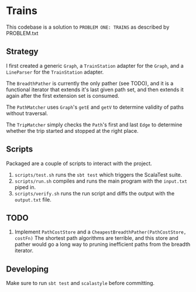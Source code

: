 Trains
================================================================================

This codebase is a solution to `PROBLEM ONE: TRAINS` as described by PROBLEM.txt

Strategy
---------

I first created a generic `Graph`, a `TrainStation` adapter for the `Graph`, and
a `LineParser` for the `TrainStation` adapter.

The `BreadthPather` is currently the only pather (see TODO), and it is a 
functional iterator that extends it's last given path set, and then extends it 
again after the first extension set is consumed.

The `PathMatcher` uses `Graph`'s `getE` and `getV` to determine validity of
paths without traversal.

The `TripMatcher` simply checks the `Path`'s first and last `Edge` to determine
whether the trip started and stopped at the right place.

Scripts
---------

Packaged are a couple of scripts to interact with the project. 

  1. `scripts/test.sh` runs the `sbt test` which triggers the ScalaTest suite.
  2. `scripts/run.sh` compiles and runs the main program with the `input.txt` 
    piped in.
  3. `scripts/verify.sh` runs the run script and diffs the output with the 
    `output.txt` file.
    
TODO
---------

  1. Implement `PathCostStore` and a 
     `CheapestBreadthPather(PathCostStore, costFn)` The shortest path algorithms 
     are terrible, and this store and pather would go a long way to pruning 
     inefficient paths from the breadth iterator.
     
Developing
---------

Make sure to run `sbt test` and `scalastyle` before committing.
